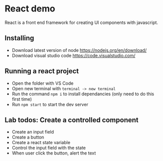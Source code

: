 # React demo
React is a front end framework for creating UI components with javascript.

## Installing
- Download latest version of node https://nodejs.org/en/download/
- Download visual studio code https://code.visualstudio.com/

## Running a react project
- Open the folder with VS Code
- Open new terminal with `terminal -> new terminal`
- Run the command `npm i` to install dependancies (only need to do this first time)
- Run `npm start` to start the dev server

## Lab todos: Create a controlled component
- Create an input field
- Create a button
- Create a react state variable
- Control the input field with the state
- When user click the button, alert the text